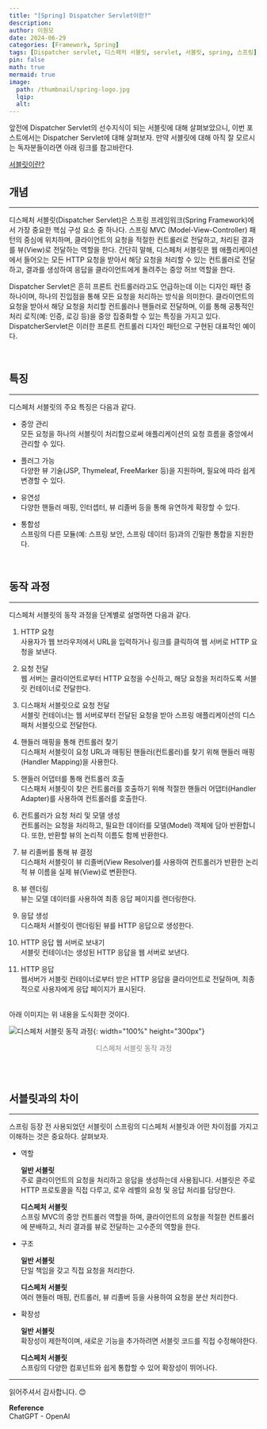 ```yaml
---
title: "[Spring] Dispatcher Servlet이란?"
description: 
author: 이원모
date: 2024-06-29
categories: [Framework, Spring]
tags: [Dispatcher servlet, 디스패처 서블릿, servlet, 서블릿, spring, 스프링]
pin: false
math: true
mermaid: true
image:
  path: /thumbnail/spring-logo.jpg
  lqip: 
  alt: 
---
```


앞전에 Dispatcher Servlet의 선수지식이 되는 서블릿에 대해 살펴보았으니, 이번 포스트에서는 Dispatcher Servlet에 대해 살펴보자.
만약 서블릿에 대해 아직 잘 모르시는 독자분들이라면 아래 링크를 참고바란다.

[서블릿이란?](https://enxec.techblog.nbyte.kr/posts/what-is-servlet/)

## 개념
---
디스페처 서블릿(Dispatcher Servlet)은 스프링 프레임워크(Spring Framework)에서 가장 중요한 핵심 구성 요소 중 하나다. 스프링 MVC (Model-View-Controller) 패턴의 중심에 위치하며, 클라이언트의 요청을 적절한 컨트롤러로 전달하고, 처리된 결과를 뷰(View)로 전달하는 역할을 한다. 간단히 말해, 디스페처 서블릿은 웹 애플리케이션에서 들어오는 모든 HTTP 요청을 받아서 해당 요청을 처리할 수 있는 컨트롤러로 전달하고, 결과를 생성하여 응답을 클라이언트에게 돌려주는 중앙 허브 역할을 한다.

Dispatcher Servlet은 흔히 프론트 컨트롤러라고도 언급하는데 이는 디자인 패턴 중 하나이며, 하나의 진입점을 통해 모든 요청을 처리하는 방식을 의미한다. 클라이언트의 요청을 받아서 해당 요청을 처리할 컨트롤러나 핸들러로 전달하며, 이를 통해 공통적인 처리 로직(예: 인증, 로깅 등)을 중앙 집중화할 수 있는 특징을 가지고 있다. DispatcherServlet은 이러한 프론트 컨트롤러 디자인 패턴으로 구현된 대표적인 예이다.

<br>

## 특징
---
디스페처 서블릿의 주요 특징은 다음과 같다.

- 중앙 관리  
  모든 요청을 하나의 서블릿이 처리함으로써 애플리케이션의 요청 흐름을 중앙에서 관리할 수 있다.

- 플러그 가능  
  다양한 뷰 기술(JSP, Thymeleaf, FreeMarker 등)을 지원하며, 필요에 따라 쉽게 변경할 수 있다.

- 유연성  
  다양한 핸들러 매핑, 인터셉터, 뷰 리졸버 등을 통해 유연하게 확장할 수 있다.

- 통합성  
  스프링의 다른 모듈(예: 스프링 보안, 스프링 데이터 등)과의 긴밀한 통합을 지원한다.

<br>

## 동작 과정
---
디스페처 서블릿의 동작 과정을 단계별로 설명하면 다음과 같다.

1. HTTP 요청  
  사용자가 웹 브라우저에서 URL을 입력하거나 링크를 클릭하여 웹 서버로 HTTP 요청을 보낸다.

2. 요청 전달  
  웹 서버는 클라이언트로부터 HTTP 요청을 수신하고, 해당 요청을 처리하도록 서블릿 컨테이너로 전달한다.

3. 디스패처 서블릿으로 요청 전달  
  서블릿 컨테이너는 웹 서버로부터 전달된 요청을 받아 스프링 애플리케이션의 디스패처 서블릿으로 전달한다.

4. 핸들러 매핑을 통해 컨트롤러 찾기  
  디스패처 서블릿이 요청 URL과 매핑된 핸들러(컨트롤러)를 찾기 위해 핸들러 매핑(Handler Mapping)을 사용한다.

5. 핸들러 어댑터를 통해 컨트롤러 호출  
  디스패처 서블릿이 찾은 컨트롤러를 호출하기 위해 적절한 핸들러 어댑터(Handler Adapter)를 사용하여 컨트롤러를 호출한다.

6. 컨트롤러가 요청 처리 및 모델 생성  
  컨트롤러는 요청을 처리하고, 필요한 데이터를 모델(Model) 객체에 담아 반환합니다. 또한, 반환할 뷰의 논리적 이름도 함께 반환한다.

7. 뷰 리졸버를 통해 뷰 결정  
  디스패처 서블릿이 뷰 리졸버(View Resolver)를 사용하여 컨트롤러가 반환한 논리적 뷰 이름을 실제 뷰(View)로 변환한다.

8. 뷰 렌더링  
  뷰는 모델 데이터를 사용하여 최종 응답 페이지를 렌더링한다.

9. 응답 생성  
  디스패처 서블릿이 렌더링된 뷰를 HTTP 응답으로 생성한다.

10. HTTP 응답 웹 서버로 보내기  
  서블릿 컨테이너는 생성된 HTTP 응답을 웹 서버로 보낸다.

11. HTTP 응답  
  웹서버가 서블릿 컨테이너로부터 받은 HTTP 응답을 클라이언트로 전달하며, 최종적으로 사용자에게 응답 페이지가 표시된다.

<br>
아래 이미지는 위 내용을 도식화한 것이다.

![디스페처 서블릿 동작 과정](/posts/20240629/Screenshot_1.png "디스페처 서블릿 동작 과정"){: width="100%" height="300px"}
<div style="color: gray; text-align: center; margin-bottom: 30px;">디스페처 서블릿 동작 과정</div>

<br>

## 서블릿과의 차이
---
스프링 등장 전 사용되었던 서블릿이 스프링의 디스페처 서블릿과 어떤 차이점를 가지고 이해하는 것은 중요하다. 살펴보자.

- 역할  

  __일반 서블릿__  
    주로 클라이언트의 요청을 처리하고 응답을 생성하는데 사용됩니다. 서블릿은 주로 HTTP 프로토콜을 직접 다루고, 로우 레벨의 요청 및 응답 처리를 담당한다.  

  __디스페처 서블릿__  
    스프링 MVC의 중앙 컨트롤러 역할을 하며, 클라이언트의 요청을 적절한 컨트롤러에 분배하고, 처리 결과를 뷰로 전달하는 고수준의 역할을 한다.

- 구조  

  __일반 서블릿__  
    단일 책임을 갖고 직접 요청을 처리한다.  

  __디스페처 서블릿__  
    여러 핸들러 매핑, 컨트롤러, 뷰 리졸버 등을 사용하여 요청을 분산 처리한다.

- 확장성  

  __일반 서블릿__  
    확장성이 제한적이며, 새로운 기능을 추가하려면 서블릿 코드를 직접 수정해야한다.  

  __디스페처 서블릿__  
    스프링의 다양한 컴포넌트와 쉽게 통합할 수 있어 확장성이 뛰어나다.

---

읽어주셔서 감사합니다. 😊 

__Reference__  
ChatGPT - OpenAI